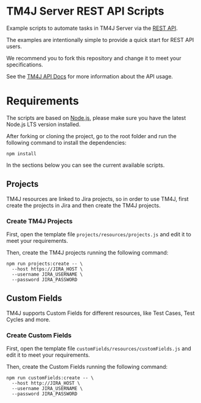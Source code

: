 # TM4J Server REST API Scripts

Example scripts to automate tasks in TM4J Server via the [REST API](https://support.smartbear.com/tm4j-server/api-docs/v1/).

The examples are intentionally simple to provide a quick start for REST API users.

We recommend you to fork this repository and change it to meet your specifications.

See the [TM4J API Docs](https://support.smartbear.com/tm4j-server/api-docs/v1/) for more information about the API usage.

# Requirements

The scripts are based on [Node.js](https://nodejs.org/), please make sure you have the latest Node.js LTS version installed.

After forking or cloning the project, go to the root folder and run the following command to install the dependencies:

```
npm install
```

In the sections below you can see the current available scripts.

## Projects

TM4J resources are linked to Jira projects, so in order to use TM4J, first create the projects in Jira and then create the TM4J projects.

### Create TM4J Projects

First, open the template file `projects/resources/projects.js` and edit it to meet your requirements.

Then, create the TM4J projects running the following command:

```
npm run projects:create -- \
  --host https://JIRA_HOST \
  --username JIRA_USERNAME \
  --password JIRA_PASSWORD
```

## Custom Fields

TM4J supports Custom Fields for different resources, like Test Cases, Test Cycles and more.

### Create Custom Fields

First, open the template file `customFields/resources/customFields.js` and edit it to meet your requirements.

Then, create the Custom Fields running the following command:

```
npm run customFields:create -- \
  --host http://JIRA_HOST \
  --username JIRA_USERNAME \
  --password JIRA_PASSWORD
```
